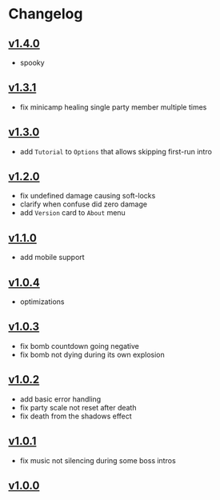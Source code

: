# Changelog

## [v1.4.0](https://github.com/SweetheartSquad/AGBIC2021-short-rest/compare/v1.3.1...v1.4.0)

- spooky

## [v1.3.1](https://github.com/SweetheartSquad/AGBIC2021-short-rest/compare/v1.3.0...v1.3.1)

- fix minicamp healing single party member multiple times

## [v1.3.0](https://github.com/SweetheartSquad/AGBIC2021-short-rest/compare/v1.2.0...v1.3.0)

- add `Tutorial` to `Options` that allows skipping first-run intro

## [v1.2.0](https://github.com/SweetheartSquad/AGBIC2021-short-rest/compare/v1.1.0...v1.2.0)

- fix undefined damage causing soft-locks
- clarify when confuse did zero damage
- add `Version` card to `About` menu

## [v1.1.0](https://github.com/SweetheartSquad/AGBIC2021-short-rest/compare/v1.0.4...v1.1.0)

- add mobile support

## [v1.0.4](https://github.com/SweetheartSquad/AGBIC2021-short-rest/compare/v1.0.3...v1.0.4)

- optimizations

## [v1.0.3](https://github.com/SweetheartSquad/AGBIC2021-short-rest/compare/v1.0.2...v1.0.3)

- fix bomb countdown going negative
- fix bomb not dying during its own explosion

## [v1.0.2](https://github.com/SweetheartSquad/AGBIC2021-short-rest/compare/v1.0.1...v1.0.2)

- add basic error handling
- fix party scale not reset after death
- fix death from the shadows effect

## [v1.0.1](https://github.com/SweetheartSquad/AGBIC2021-short-rest/compare/v1.0.0...v1.0.1)

- fix music not silencing during some boss intros

## [v1.0.0](https://github.com/SweetheartSquad/AGBIC2021-short-rest/releases/tag/v1.0.0)
